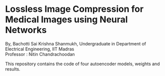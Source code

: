 # Lossless Image Compression for Medical Images using Neural Networks
By, Bachotti Sai Krishna Shanmukh, Undergraduate in Department of Electrical Engineering, IIT Madras <br>
Professor : Nitin Chandrachoodan

This repository contains the code of four autoencoder models, weights and results.

